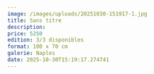 ```yaml
---
image: /images/uploads/20251030-151917-1.jpg
title: Sans titre
description: 
price: 5250
edition: 3/3 disponibles
format: 100 x 70 cm
galerie: Naples
date: 2025-10-30T15:19:17.274741
---
```

